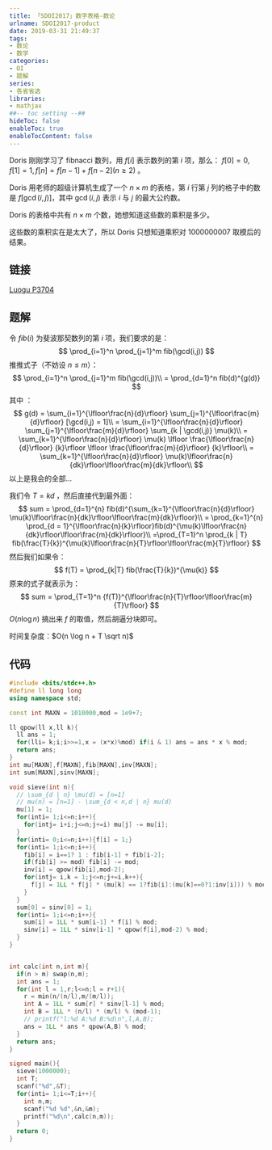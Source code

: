 ```yaml
---
title: 「SDOI2017」数字表格-数论
urlname: SDOI2017-product
date: 2019-03-31 21:49:37
tags:
- 数论
- 数学
categories:
- OI
- 题解
series:
- 各省省选
libraries:
- mathjax 
##-- toc setting --##
hideToc: false
enableToc: true
enableTocContent: false
---
```

Doris 刚刚学习了 fibnacci 数列，用 $f[i]$ 表示数列的第 $i$ 项，那么： $f[0] = 0,f[1] = 1,f[n] = f[n - 1] + f[n - 2](n \geq 2)$ 。

Doris 用老师的超级计算机生成了一个 $n \times m$ 的表格，第 $i$ 行第 $j$ 列的格子中的数是 $f[\gcd(i, j)]$，其中 $\gcd(i, j)$ 表示 $i$ 与 $j$ 的最大公约数。

Doris 的表格中共有 $n \times m$ 个数，她想知道这些数的乘积是多少。

这些数的乘积实在是太大了，所以 Doris 只想知道乘积对 $1000000007$ 取模后的结果。

<!--more-->

## 链接

[Luogu P3704](https://www.luogu.org/problemnew/show/P3704)

## 题解

令 $fib(i)$ 为斐波那契数列的第 $i$ 项，我们要求的是：
$$
\prod_{i=1}^n \prod_{j=1}^m fib(\gcd(i,j))
$$
推推式子（不妨设 $n \le m$）：
$$
\prod_{i=1}^n \prod_{j=1}^m fib(\gcd(i,j))\\
= \prod_{d=1}^n fib(d)^{g(d)}
$$
其中 ：
$$
g(d) = \sum_{i=1}^{\lfloor\frac{n}{d}\rfloor} \sum_{j=1}^{\lfloor\frac{m}{d}\rfloor} [\gcd(i,j) = 1]\\
= \sum_{i=1}^{\lfloor\frac{n}{d}\rfloor} \sum_{j=1}^{\lfloor\frac{m}{d}\rfloor} \sum_{k | \gcd(i,j)} \mu(k)\\
= \sum_{k=1}^{\lfloor\frac{n}{d}\rfloor} \mu(k) \lfloor \frac{\lfloor\frac{n}{d}\rfloor} {k}\rfloor \lfloor \frac{\lfloor\frac{m}{d}\rfloor} {k}\rfloor\\
= \sum_{k=1}^{\lfloor\frac{n}{d}\rfloor} \mu(k)\lfloor\frac{n}{dk}\rfloor\lfloor\frac{m}{dk}\rfloor\\
$$
以上是我会的全部...

我们令 $T = kd$ ，然后直接代到最外面：
$$
sum = \prod_{d=1}^{n} fib(d)^{\sum_{k=1}^{\lfloor\frac{n}{d}\rfloor} \mu(k)\lfloor\frac{n}{dk}\rfloor\lfloor\frac{m}{dk}\rfloor}\\
= \prod_{k=1}^{n} \prod_{d = 1}^{\lfloor\frac{n}{k}\rfloor}fib(d)^{\mu(k)\lfloor\frac{n}{dk}\rfloor\lfloor\frac{m}{dk}\rfloor}\\
=\prod_{T=1}^n \prod_{k | T} fib(\frac{T}{k})^{\mu(k)\lfloor\frac{n}{T}\rfloor\lfloor\frac{m}{T}\rfloor}
$$
然后我们如果令：  
$$
f(T) = \prod_{k|T} fib(\frac{T}{k})^{\mu(k)}
$$
原来的式子就表示为：
$$
sum = \prod_{T=1}^n {f(T)}^{\lfloor\frac{n}{T}\rfloor\lfloor\frac{m}{T}\rfloor}
$$
$O(n\log n)$ 搞出来 $f$ 的取值，然后胡逼分块即可。

时间复杂度：$O(n \log n + T \sqrt n)$

## 代码

```cpp
#include <bits/stdc++.h>
#define ll long long
using namespace std;

const int MAXN = 1010000,mod = 1e9+7;

ll qpow(ll x,ll k){
  ll ans = 1;
  for(lli= k;i;i>>=1,x = (x*x)%mod) if(i & 1) ans = ans * x % mod;
  return ans;
}
int mu[MAXN],f[MAXN],fib[MAXN],inv[MAXN];
int sum[MAXN],sinv[MAXN];

void sieve(int n){
  // \sum_{d | n} \mu(d) = [n=1]
  // mu(n) = [n=1] - \sum_{d < n,d | n} mu(d)
  mu[1] = 1;
  for(inti= 1;i<=n;i++){
    for(intj= i+i;j<=n;j+=i) mu[j] -= mu[i];
  }
  for(inti= 0;i<=n;i++){f[i] = 1;}
  for(inti= 1;i<=n;i++){
    fib[i] = i==1? 1 : fib[i-1] + fib[i-2];
    if(fib[i] >= mod) fib[i] -= mod; 
    inv[i] = qpow(fib[i],mod-2);
    for(intj= i,k = 1;j<=n;j+=i,k++){
      f[j] = 1LL * f[j] * (mu[k] == 1?fib[i]:(mu[k]==0?1:inv[i])) % mod;
    }
  }
  sum[0] = sinv[0] = 1;
  for(inti= 1;i<=n;i++){
    sum[i] = 1LL * sum[i-1] * f[i] % mod;
    sinv[i] = 1LL * sinv[i-1] * qpow(f[i],mod-2) % mod;
  }
}


int calc(int n,int m){
  if(n > m) swap(n,m);
  int ans = 1;
  for(int l = 1,r;l<=n;l = r+1){
    r = min(n/(n/l),m/(m/l));
    int A = 1LL * sum[r] * sinv[l-1] % mod;
    int B = 1LL * (n/l) * (m/l) % (mod-1);
    // printf("l:%d A:%d B:%d\n",l,A,B);
    ans = 1LL * ans * qpow(A,B) % mod;
  }
  return ans;
}

signed main(){
  sieve(1000000);
  int T;
  scanf("%d",&T);
  for(inti= 1;i<=T;i++){
    int n,m;
    scanf("%d %d",&n,&m);
    printf("%d\n",calc(n,m));
  }
  return 0;
}
```

